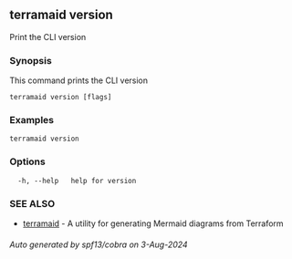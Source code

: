 ## terramaid version

Print the CLI version

### Synopsis

This command prints the CLI version

```
terramaid version [flags]
```

### Examples

```
terramaid version
```

### Options

```
  -h, --help   help for version
```

### SEE ALSO

* [terramaid](terramaid.md)	 - A utility for generating Mermaid diagrams from Terraform

###### Auto generated by spf13/cobra on 3-Aug-2024

